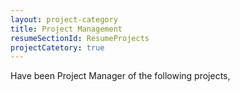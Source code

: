 ```yaml
---
layout: project-category
title: Project Management
resumeSectionId: ResumeProjects
projectCatetory: true
---
```

Have been Project Manager of the following projects,
